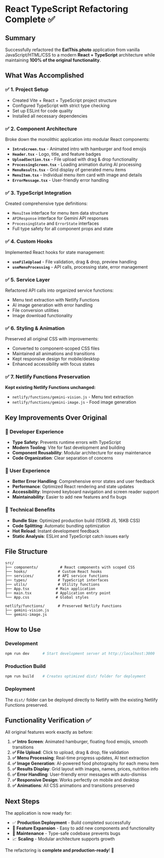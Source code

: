 # React TypeScript Refactoring Complete ✅

## Summary

Successfully refactored the **EatThis.photo** application from vanilla JavaScript/HTML/CSS to a modern **React + TypeScript** architecture while maintaining **100% of the original functionality**.

## What Was Accomplished

### ✅ 1. Project Setup
- Created Vite + React + TypeScript project structure
- Configured TypeScript with strict type checking
- Set up ESLint for code quality
- Installed all necessary dependencies

### ✅ 2. Component Architecture
Broke down the monolithic application into modular React components:

- **`IntroScreen.tsx`** - Animated intro with hamburger and food emojis
- **`Header.tsx`** - Logo, title, and feature badges
- **`UploadSection.tsx`** - File upload with drag & drop functionality
- **`ProcessingScreen.tsx`** - Loading animation during AI processing
- **`MenuResults.tsx`** - Grid display of generated menu items
- **`MenuItem.tsx`** - Individual menu item card with image and details
- **`ErrorMessage.tsx`** - User-friendly error handling

### ✅ 3. TypeScript Integration
Created comprehensive type definitions:
- `MenuItem` interface for menu item data structure
- `APIResponse` interface for Gemini API responses
- `ProcessingState` and `ErrorState` interfaces
- Full type safety for all component props and state

### ✅ 4. Custom Hooks
Implemented React hooks for state management:
- **`useFileUpload`** - File validation, drag & drop, preview handling
- **`useMenuProcessing`** - API calls, processing state, error management

### ✅ 5. Service Layer
Refactored API calls into organized service functions:
- Menu text extraction with Netlify Functions
- AI image generation with error handling
- File conversion utilities
- Image download functionality

### ✅ 6. Styling & Animation
Preserved all original CSS with improvements:
- Converted to component-scoped CSS files
- Maintained all animations and transitions
- Kept responsive design for mobile/desktop
- Enhanced accessibility with focus states

### ✅ 7. Netlify Functions Preservation
**Kept existing Netlify Functions unchanged:**
- `netlify/functions/gemini-vision.js` - Menu text extraction
- `netlify/functions/gemini-image.js` - Food image generation

## Key Improvements Over Original

### 🚀 **Developer Experience**
- **Type Safety**: Prevents runtime errors with TypeScript
- **Modern Tooling**: Vite for fast development and building
- **Component Reusability**: Modular architecture for easy maintenance
- **Code Organization**: Clear separation of concerns

### 🎯 **User Experience**
- **Better Error Handling**: Comprehensive error states and user feedback
- **Performance**: Optimized React rendering and state updates
- **Accessibility**: Improved keyboard navigation and screen reader support
- **Maintainability**: Easier to add new features and fix bugs

### 📱 **Technical Benefits**
- **Bundle Size**: Optimized production build (155KB JS, 16KB CSS)
- **Code Splitting**: Automatic bundling optimization
- **Hot Reload**: Instant development feedback
- **Static Analysis**: ESLint and TypeScript catch issues early

## File Structure

```
src/
├── components/          # React components with scoped CSS
├── hooks/              # Custom React hooks
├── services/           # API service functions  
├── types/              # TypeScript interfaces
├── utils/              # Utility functions
├── App.tsx            # Main application
├── main.tsx           # Application entry point
└── App.css            # Global styles

netlify/functions/      # Preserved Netlify Functions
├── gemini-vision.js
└── gemini-image.js
```

## How to Use

### Development
```bash
npm run dev      # Start development server at http://localhost:3000
```

### Production Build
```bash
npm run build    # Creates optimized dist/ folder for deployment
```

### Deployment
The `dist/` folder can be deployed directly to Netlify with the existing Netlify Functions preserved.

## Functionality Verification ✅

All original features work exactly as before:

1. **✅ Intro Screen**: Animated hamburger, floating food emojis, smooth transitions
2. **✅ File Upload**: Click to upload, drag & drop, file validation
3. **✅ Menu Processing**: Real-time progress updates, AI text extraction  
4. **✅ Image Generation**: AI-powered food photography for each menu item
5. **✅ Results Display**: Grid layout with images, names, prices, nutrition info
6. **✅ Error Handling**: User-friendly error messages with auto-dismiss
7. **✅ Responsive Design**: Works perfectly on mobile and desktop
8. **✅ Animations**: All CSS animations and transitions preserved

## Next Steps

The application is now ready for:
- ✅ **Production Deployment** - Build completed successfully
- 🚀 **Feature Expansion** - Easy to add new components and functionality  
- 🔧 **Maintenance** - Type-safe codebase prevents bugs
- 📈 **Scaling** - Modular architecture supports growth

The refactoring is **complete and production-ready**! 🎉